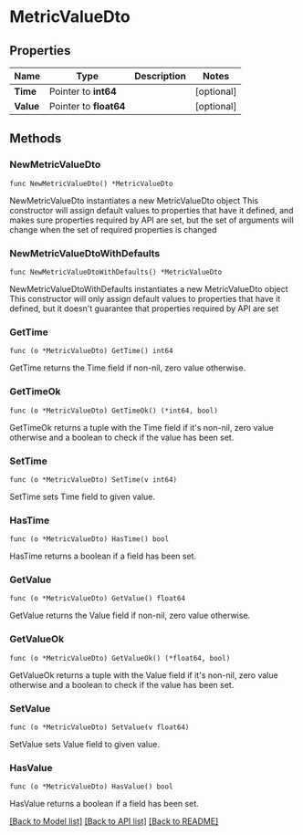 # MetricValueDto

## Properties

Name | Type | Description | Notes
------------ | ------------- | ------------- | -------------
**Time** | Pointer to **int64** |  | [optional] 
**Value** | Pointer to **float64** |  | [optional] 

## Methods

### NewMetricValueDto

`func NewMetricValueDto() *MetricValueDto`

NewMetricValueDto instantiates a new MetricValueDto object
This constructor will assign default values to properties that have it defined,
and makes sure properties required by API are set, but the set of arguments
will change when the set of required properties is changed

### NewMetricValueDtoWithDefaults

`func NewMetricValueDtoWithDefaults() *MetricValueDto`

NewMetricValueDtoWithDefaults instantiates a new MetricValueDto object
This constructor will only assign default values to properties that have it defined,
but it doesn't guarantee that properties required by API are set

### GetTime

`func (o *MetricValueDto) GetTime() int64`

GetTime returns the Time field if non-nil, zero value otherwise.

### GetTimeOk

`func (o *MetricValueDto) GetTimeOk() (*int64, bool)`

GetTimeOk returns a tuple with the Time field if it's non-nil, zero value otherwise
and a boolean to check if the value has been set.

### SetTime

`func (o *MetricValueDto) SetTime(v int64)`

SetTime sets Time field to given value.

### HasTime

`func (o *MetricValueDto) HasTime() bool`

HasTime returns a boolean if a field has been set.

### GetValue

`func (o *MetricValueDto) GetValue() float64`

GetValue returns the Value field if non-nil, zero value otherwise.

### GetValueOk

`func (o *MetricValueDto) GetValueOk() (*float64, bool)`

GetValueOk returns a tuple with the Value field if it's non-nil, zero value otherwise
and a boolean to check if the value has been set.

### SetValue

`func (o *MetricValueDto) SetValue(v float64)`

SetValue sets Value field to given value.

### HasValue

`func (o *MetricValueDto) HasValue() bool`

HasValue returns a boolean if a field has been set.


[[Back to Model list]](../README.md#documentation-for-models) [[Back to API list]](../README.md#documentation-for-api-endpoints) [[Back to README]](../README.md)


